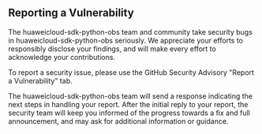 ## Reporting a Vulnerability

The huaweicloud-sdk-python-obs team and community take security bugs in huaweicloud-sdk-python-obs seriously. We appreciate your efforts to responsibly disclose your findings, and will make every effort to acknowledge your contributions.

To report a security issue, please use the GitHub Security Advisory "Report a Vulnerability" tab.

The huaweicloud-sdk-python-obs team will send a response indicating the next steps in handling your report. After the initial reply to your report, the security team will keep you informed of the progress towards a fix and full announcement, and may ask for additional information or guidance.
